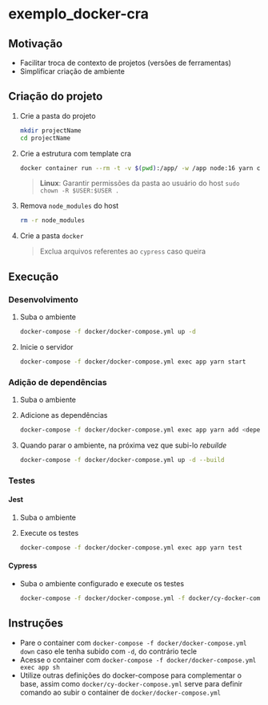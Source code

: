 # exemplo_docker-cra

## Motivação

- Facilitar troca de contexto de projetos (versões de ferramentas)
- Simplificar criação de ambiente

## Criação do projeto

1. Crie a pasta do projeto
    ```sh
    mkdir projectName
    cd projectName
    ```

2. Crie a estrutura com template cra
    ```sh
    docker container run --rm -t -v $(pwd):/app/ -w /app node:16 yarn create react-app .
    ```

    > **Linux**: Garantir permissões da pasta ao usuário do host ``sudo chown -R $USER:$USER .``

3. Remova `node_modules` do host
    ```sh
    rm -r node_modules
    ```

4. Crie a pasta `docker`
    > Exclua arquivos referentes ao `cypress` caso queira

## Execução

### Desenvolvimento

1. Suba o ambiente
    ```sh
    docker-compose -f docker/docker-compose.yml up -d
    ```

2. Inicie o servidor
    ```sh
    docker-compose -f docker/docker-compose.yml exec app yarn start
    ```

### Adição de dependências

1. Suba o ambiente

2. Adicione as dependências
    ```sh
    docker-compose -f docker/docker-compose.yml exec app yarn add <dependencia>
    ```

3. Quando parar o ambiente, na próxima vez que subi-lo *rebuilde*
    ```sh
    docker-compose -f docker/docker-compose.yml up -d --build
    ```

### Testes

#### Jest

1. Suba o ambiente

2. Execute os testes
    ```sh
    docker-compose -f docker/docker-compose.yml exec app yarn test
    ```

#### Cypress

- Suba o ambiente configurado e execute os testes
    ```sh
    docker-compose -f docker/docker-compose.yml -f docker/cy-docker-compose.yml up
    ```

## Instruções

- Pare o container com ``docker-compose -f docker/docker-compose.yml down`` caso ele tenha subido com ``-d``, do contrário tecle <Ctrl><C>
- Acesse o container com ``docker-compose -f docker/docker-compose.yml exec app sh``
- Utilize outras definições do docker-compose para complementar o base, assim como `docker/cy-docker-compose.yml` serve para definir comando ao subir o container de `docker/docker-compose.yml`
